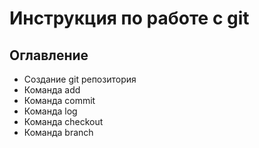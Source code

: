 # Инструкция по работе с git 

## Оглавление
* Создание git репозитория
* Команда add
* Команда commit
* Команда log
* Команда checkout
* Команда branch
